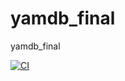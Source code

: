 # yamdb_final
yamdb_final


[![CI](https://github.com/KrasnovValentin/yamdb_final/actions/workflows/yamdb_workflow.yml/badge.svg)](https://github.com/KrasnovValentin/yamdb_final/actions/workflows/yamdb_workflow.yml)
